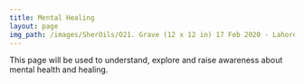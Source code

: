```yaml
---
title: Mental Healing
layout: page
img_path: /images/SherOils/O21. Grave (12 x 12 in) 17 Feb 2020 - Lahore.jpg
---
```


This page will be used to understand, explore and raise awareness about mental health and healing.




